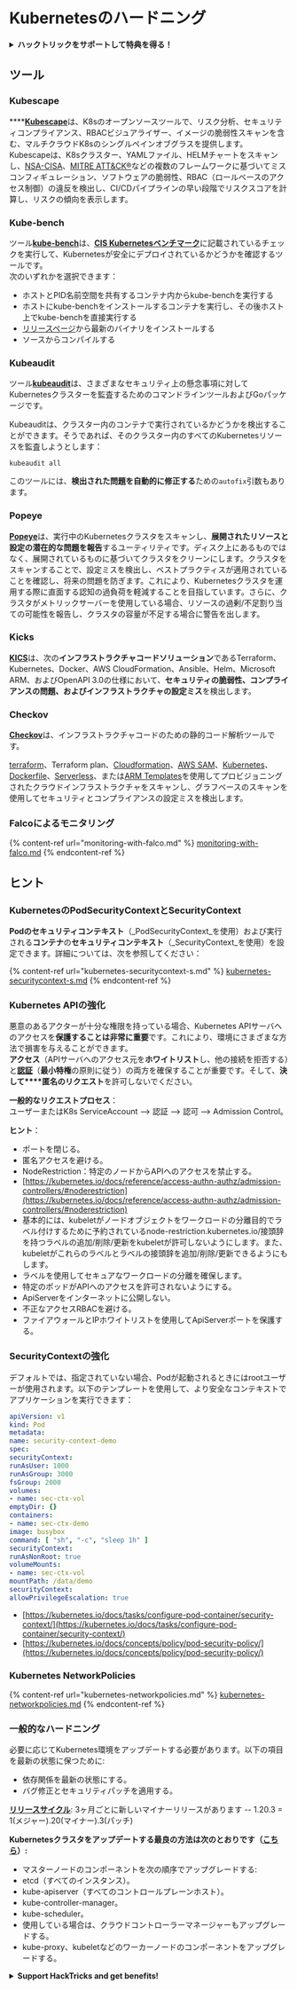 # Kubernetesのハードニング

<details>

<summary><strong>ハックトリックをサポートして特典を得る！</strong></summary>

* **HackTricksで会社を宣伝したい**場合や、**PEASSの最新バージョンを見たい**場合、または**HackTricksをPDFでダウンロード**したい場合は、[**サブスクリプションプラン**](https://github.com/sponsors/carlospolop)をチェックしてください！
* [**公式PEASS＆HackTricksグッズ**](https://peass.creator-spring.com)を手に入れましょう
* [**The PEASS Family**](https://opensea.io/collection/the-peass-family)を見つけて、独占的な[**NFT**](https://opensea.io/collection/the-peass-family)のコレクションを見つけましょう
* 💬 [**Discordグループ**](https://discord.gg/hRep4RUj7f)または[**Telegramグループ**](https://t.me/peass)に参加するか、**Twitter**で私をフォローしてください 🐦 [**@carlospolopm**](https://twitter.com/carlospolopm)
* **ハッキングのトリックを共有するために、PRを提出して** [**HackTricks**](https://github.com/carlospolop/hacktricks) **と** [**HackTricks Cloud**](https://github.com/carlospolop/hacktricks-cloud) **のGitHubリポジトリに参加してください。**

</details>

## ツール

### Kubescape

****[**Kubescape**](https://github.com/armosec/kubescape)は、K8sのオープンソースツールで、リスク分析、セキュリティコンプライアンス、RBACビジュアライザー、イメージの脆弱性スキャンを含む、マルチクラウドK8sのシングルペインオブグラスを提供します。 Kubescapeは、K8sクラスター、YAMLファイル、HELMチャートをスキャンし、[NSA-CISA](https://www.armosec.io/blog/kubernetes-hardening-guidance-summary-by-armo)、[MITRE ATT\&CK®](https://www.microsoft.com/security/blog/2021/03/23/secure-containerized-environments-with-updated-threat-matrix-for-kubernetes/)などの複数のフレームワークに基づいてミスコンフィギュレーション、ソフトウェアの脆弱性、RBAC（ロールベースのアクセス制御）の違反を検出し、CI/CDパイプラインの早い段階でリスクスコアを計算し、リスクの傾向を表示します。&#x20;

### Kube-bench

ツール[**kube-bench**](https://github.com/aquasecurity/kube-bench)は、[**CIS Kubernetesベンチマーク**](https://www.cisecurity.org/benchmark/kubernetes/)に記載されているチェックを実行して、Kubernetesが安全にデプロイされているかどうかを確認するツールです。\
次のいずれかを選択できます：

* ホストとPID名前空間を共有するコンテナ内からkube-benchを実行する
* ホストにkube-benchをインストールするコンテナを実行し、その後ホスト上でkube-benchを直接実行する
* [リリースページ](https://github.com/aquasecurity/kube-bench/releases)から最新のバイナリをインストールする
* ソースからコンパイルする

### Kubeaudit

ツール[**kubeaudit**](https://github.com/Shopify/kubeaudit)は、さまざまなセキュリティ上の懸念事項に対してKubernetesクラスターを監査するためのコマンドラインツールおよびGoパッケージです。

Kubeauditは、クラスター内のコンテナで実行されているかどうかを検出することができます。そうであれば、そのクラスター内のすべてのKubernetesリソースを監査しようとします：
```
kubeaudit all
```
このツールには、**検出された問題を自動的に修正する**ための`autofix`引数もあります。

### **Popeye**

[**Popeye**](https://github.com/derailed/popeye)は、実行中のKubernetesクラスタをスキャンし、**展開されたリソースと設定の潜在的な問題を報告**するユーティリティです。ディスク上にあるものではなく、展開されているものに基づいてクラスタをクリーンにします。クラスタをスキャンすることで、設定ミスを検出し、ベストプラクティスが適用されていることを確認し、将来の問題を防ぎます。これにより、Kubernetesクラスタを運用する際に直面する認知の過負荷を軽減することを目指しています。さらに、クラスタがメトリックサーバーを使用している場合、リソースの過剰/不足割り当ての可能性を報告し、クラスタの容量が不足する場合に警告を出します。

### **Kicks**

[**KICS**](https://github.com/Checkmarx/kics)は、次の**インフラストラクチャコードソリューション**であるTerraform、Kubernetes、Docker、AWS CloudFormation、Ansible、Helm、Microsoft ARM、およびOpenAPI 3.0の仕様において、**セキュリティの脆弱性、コンプライアンスの問題、およびインフラストラクチャの設定ミス**を検出します。

### Checkov

[**Checkov**](https://github.com/bridgecrewio/checkov)は、インフラストラクチャコードのための静的コード解析ツールです。

[terraform](https://terraform.io)、Terraform plan、[Cloudformation](https://aws.amazon.com/cloudformation/)、[AWS SAM](https://aws.amazon.com/serverless/sam/)、[Kubernetes](https://kubernetes.io)、[Dockerfile](https://www.docker.com)、[Serverless](https://www.serverless.com)、または[ARM Templates](https://docs.microsoft.com/en-us/azure/azure-resource-manager/templates/overview)を使用してプロビジョニングされたクラウドインフラストラクチャをスキャンし、グラフベースのスキャンを使用してセキュリティとコンプライアンスの設定ミスを検出します。

### **Falcoによるモニタリング**

{% content-ref url="monitoring-with-falco.md" %}
[monitoring-with-falco.md](monitoring-with-falco.md)
{% endcontent-ref %}

## ヒント

### KubernetesのPodSecurityContextとSecurityContext

**Podのセキュリティコンテキスト**（_PodSecurityContext_を使用）および実行される**コンテナ**の**セキュリティコンテキスト**（_SecurityContext_を使用）を設定できます。詳細については、次を参照してください：

{% content-ref url="kubernetes-securitycontext-s.md" %}
[kubernetes-securitycontext-s.md](kubernetes-securitycontext-s.md)
{% endcontent-ref %}

### Kubernetes APIの強化

悪意のあるアクターが十分な権限を持っている場合、Kubernetes APIサーバへのアクセスを**保護することは非常に重要**です。これにより、環境にさまざまな方法で損害を与えることができます。\
**アクセス**（APIサーバへのアクセス元を**ホワイトリスト**し、他の接続を拒否する）と[**認証**](https://kubernetes.io/docs/reference/command-line-tools-reference/kubelet-authentication-authorization/)（**最小特権**の原則に従う）の両方を確保することが重要です。そして、**決して****匿名のリクエスト**を許可しないでください。

**一般的なリクエストプロセス**：\
ユーザーまたはK8s ServiceAccount –> 認証 –> 認可 –> Admission Control。

**ヒント**：

* ポートを閉じる。
* 匿名アクセスを避ける。
* NodeRestriction：特定のノードからAPIへのアクセスを禁止する。
* [https://kubernetes.io/docs/reference/access-authn-authz/admission-controllers/#noderestriction](https://kubernetes.io/docs/reference/access-authn-authz/admission-controllers/#noderestriction)
* 基本的には、kubeletがノードオブジェクトをワークロードの分離目的でラベル付けするために予約されているnode-restriction.kubernetes.io/接頭辞を持つラベルの追加/削除/更新をkubeletが許可しないようにします。また、kubeletがこれらのラベルとラベルの接頭辞を追加/削除/更新できるようにもします。
* ラベルを使用してセキュアなワークロードの分離を確保します。
* 特定のポッドがAPIへのアクセスを許可されないようにする。
* ApiServerをインターネットに公開しない。
* 不正なアクセスRBACを避ける。
* ファイアウォールとIPホワイトリストを使用してApiServerポートを保護する。

### SecurityContextの強化

デフォルトでは、指定されていない場合、Podが起動されるときにはrootユーザーが使用されます。以下のテンプレートを使用して、より安全なコンテキストでアプリケーションを実行できます：
```yaml
apiVersion: v1
kind: Pod
metadata:
name: security-context-demo
spec:
securityContext:
runAsUser: 1000
runAsGroup: 3000
fsGroup: 2000
volumes:
- name: sec-ctx-vol
emptyDir: {}
containers:
- name: sec-ctx-demo
image: busybox
command: [ "sh", "-c", "sleep 1h" ]
securityContext:
runAsNonRoot: true
volumeMounts:
- name: sec-ctx-vol
mountPath: /data/demo
securityContext:
allowPrivilegeEscalation: true
```
* [https://kubernetes.io/docs/tasks/configure-pod-container/security-context/](https://kubernetes.io/docs/tasks/configure-pod-container/security-context/)
* [https://kubernetes.io/docs/concepts/policy/pod-security-policy/](https://kubernetes.io/docs/concepts/policy/pod-security-policy/)

### Kubernetes NetworkPolicies

{% content-ref url="kubernetes-networkpolicies.md" %}
[kubernetes-networkpolicies.md](kubernetes-networkpolicies.md)
{% endcontent-ref %}

### 一般的なハードニング

必要に応じてKubernetes環境をアップデートする必要があります。以下の項目を最新の状態に保つために:

* 依存関係を最新の状態にする。
* バグ修正とセキュリティパッチを適用する。

[**リリースサイクル**](https://kubernetes.io/docs/setup/release/version-skew-policy/): 3ヶ月ごとに新しいマイナーリリースがあります -- 1.20.3 = 1(メジャー).20(マイナー).3(パッチ)

**Kubernetesクラスタをアップデートする最良の方法は次のとおりです（**[**こちら**](https://kubernetes.io/docs/tasks/administer-cluster/cluster-upgrade/)**）:**

* マスターノードのコンポーネントを次の順序でアップグレードする:
* etcd（すべてのインスタンス）。
* kube-apiserver（すべてのコントロールプレーンホスト）。
* kube-controller-manager。
* kube-scheduler。
* 使用している場合は、クラウドコントローラーマネージャーもアップグレードする。
* kube-proxy、kubeletなどのワーカーノードのコンポーネントをアップグレードする。

<details>

<summary><strong>Support HackTricks and get benefits!</strong></summary>

* **HackTricksで会社を宣伝したい**場合や、**PEASSの最新バージョンを入手したい**場合は、[**SUBSCRIPTION PLANS**](https://github.com/sponsors/carlospolop)をチェックしてください！
* [**公式のPEASS＆HackTricksグッズ**](https://peass.creator-spring.com)を手に入れる
* [**The PEASS Family**](https://opensea.io/collection/the-peass-family)を見つけて、独占的な[**NFT**](https://opensea.io/collection/the-peass-family)のコレクションを見つける
* 💬 [**Discordグループ**](https://discord.gg/hRep4RUj7f)または[**telegramグループ**](https://t.me/peass)に参加するか、**Twitter** 🐦 [**@carlospolopm**](https://twitter.com/carlospolopm)**をフォローする。**
* **ハッキングのトリックを共有するには、**[**HackTricks**](https://github.com/carlospolop/hacktricks)と[**HackTricks Cloud**](https://github.com/carlospolop/hacktricks-cloud)のGitHubリポジトリにPRを提出してください。

</details>

